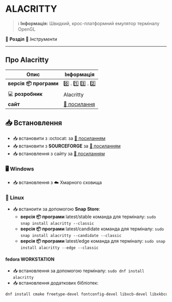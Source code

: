 # ALACRITTY


> :information_source: **Інформація:** Швидкий, крос-платформний емулятор терміналу OpenGL

:open_file_folder: **Розділ** :toolbox: *Інструменти*

---

## Про Alacritty

| Опис | Інформація |
| ---- | ---------- |
| **версія :package: програми** | :zero: . :one: :three: . :two: |
| :computer: **розробник** | Alacritty |
| **сайт** | [:link: посилання](https://alacritty.org/index.html) |

## :inbox_tray: Встановлення

- :inbox_tray: встановити з :octocat: за [:link: посиланням](https://github.com/alacritty/alacritty/blob/master/INSTALL.md)
- :inbox_tray: встановити з **SOURCEFORGE** за [:link: посиланням](https://sourceforge.net/projects/alacritty.mirror/files/)
- :inbox_tray: встановлення з сайту за [:link: посиланням](https://alacritty.org/index.html)

### :desktop_computer: Windows

- :inbox_tray: встановлення з :cloud: Хмарного сховища

### :penguin: Linux

- :inbox_tray: встаноити за допомогою **Snap Store**:
    - **версія :package: програми** latest/stable команда для терміналу: `sudo snap install alacritty --classic`
    - **версія :package: програми** latest/candidate команда для терміналу: `sudo snap install alacritty --candidate --classic`
    - **версія :package: програми** latest/edge команда для терміналу: `sudo snap install alacritty --edge --classic`

#### fedora WORKSTATION

- :inbox_tray: встановлення за допомогою терміналу: `sudo dnf install alacritty`
- :inbox_tray: встановлення додаткових бібліотек:

```bash
dnf install cmake freetype-devel fontconfig-devel libxcb-devel libxkbcommon-devel g++
```
